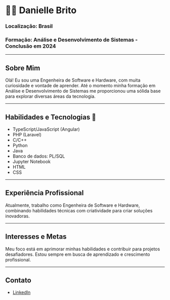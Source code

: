 # 👩‍💻 Danielle Brito
### Localização: Brasil
### Formação: Análise e Desenvolvimento de Sistemas - Conclusão em 2024

---

## Sobre Mim
Olá! Eu sou uma Engenheira de Software e Hardware, com muita curiosidade e vontade de aprender. Até o momento minha formação em Análise e Desenvolvimento de Sistemas me proporcionou uma sólida base para explorar diversas áreas da tecnologia.

---

## Habilidades e Tecnologias 🚀
- TypeScript/JavaScript (Angular)
- PHP (Laravel)
- C/C++
- Python
- Java
- Banco de dados: PL/SQL
- Jupyter Notebook
- HTML
- CSS

---

## Experiência Profissional
Atualmente, trabalho como Engenheira de Software e Hardware, combinando habilidades técnicas com criatividade para criar soluções inovadoras.

---

## Interesses e Metas
Meu foco está em aprimorar minhas habilidades e contribuir para projetos desafiadores. Estou sempre em busca de aprendizado e crescimento profissional.

---

## Contato
- [LinkedIn]([https://www.linkedin.com/in/teste](https://www.linkedin.com/in/danielle-brito-81b4381b8/))

